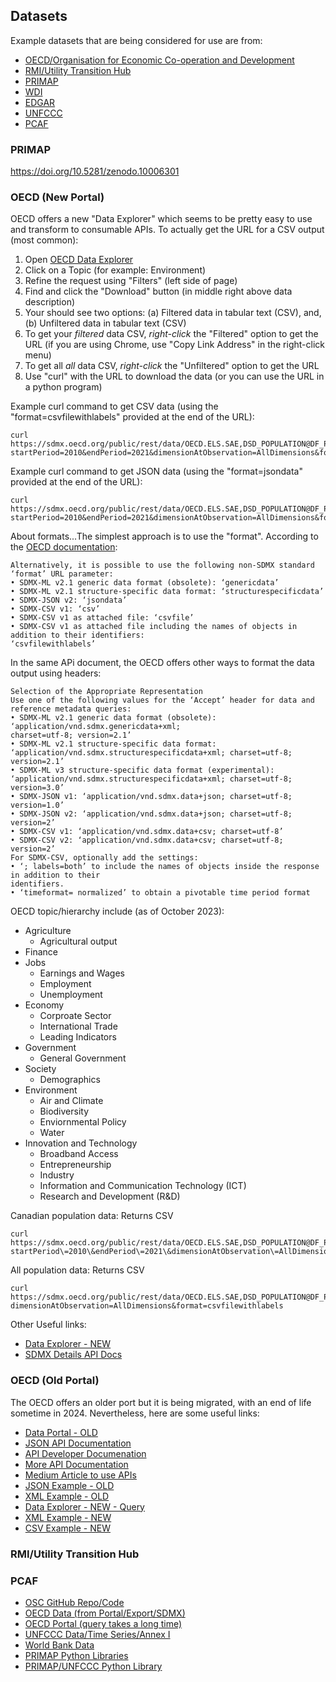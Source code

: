 
## Datasets

Example datasets that are being considered for use are from:
- [OECD/Organisation for Economic Co-operation and Development](https://www.oecd.org/)
- [RMI/Utility Transition Hub](https://utilitytransitionhub.rmi.org/)
- [PRIMAP](https://www.pik-potsdam.de/paris-reality-check/primap-hist/)
- [WDI](https://databank.worldbank.org/source/world-development-indicators)
- [EDGAR](https://edgar.jrc.ec.europa.eu/)
- [UNFCCC](https://unfccc.int/process-and-meetings/transparency-and-reporting/greenhouse-gas-data/information-on-data-sources)
- [PCAF](someurl)

### PRIMAP

https://doi.org/10.5281/zenodo.10006301

### OECD (New Portal)

OECD offers a new "Data Explorer" which seems to be pretty easy to use
and transform to consumable APIs. To actually get the URL for a CSV
output (most common):
1. Open [OECD Data Explorer](https://data-explorer.oecd.org/)
2. Click on a Topic (for example: Environment)
3. Refine the request using "Filters" (left side of page)
4. Find and click the "Download" button (in middle right above data description)
5. Your should see two options: (a) Filtered data in tabular text (CSV), and,
(b) Unfiltered data in tabular text (CSV)
6. To get your *filtered* data CSV, *right-click* the "Filtered" option to
get the URL (if you are using Chrome, use "Copy Link Address" in the right-click menu)
7. To get all *all* data CSV, *right-click* the "Unfiltered" option to get the URL
8. Use "curl" with the URL to download the data (or you can use the URL
in a python program)

Example curl command to get CSV data (using the "format=csvfilewithlabels" provided at the
end of the URL):
~~~~
curl https://sdmx.oecd.org/public/rest/data/OECD.ELS.SAE,DSD_POPULATION@DF_POP_HIST,1.0/CAN..PS._T..?startPeriod=2010&endPeriod=2021&dimensionAtObservation=AllDimensions&format=csvfilewithlabels
~~~~

Example curl command to get JSON data (using the "format=jsondata" provided at the
end of the URL):
~~~~
curl https://sdmx.oecd.org/public/rest/data/OECD.ELS.SAE,DSD_POPULATION@DF_POP_HIST,1.0/CAN..PS._T..?startPeriod=2010&endPeriod=2021&dimensionAtObservation=AllDimensions&format=jsondata
~~~~

About formats...The simplest approach is to use the "format".  According to
the [OECD documentation](https://gitlab.algobank.oecd.org/public-documentation/dotstat-migration/-/raw/main/OECD_Data_API_documentation.pdf):
~~~~
Alternatively, it is possible to use the following non-SDMX standard ‘format’ URL parameter:
• SDMX-ML v2.1 generic data format (obsolete): ‘genericdata’
• SDMX-ML v2.1 structure-specific data format: ‘structurespecificdata’
• SDMX-JSON v2: ‘jsondata’
• SDMX-CSV v1: ‘csv’
• SDMX-CSV v1 as attached file: ‘csvfile’
• SDMX-CSV v1 as attached file including the names of objects in addition to their identifiers:
‘csvfilewithlabels’
~~~~

In the same APi document, the OECD offers other ways to format the
data output using headers:
~~~~
Selection of the Appropriate Representation
Use one of the following values for the ‘Accept’ header for data and reference metadata queries:
• SDMX-ML v2.1 generic data format (obsolete): ‘application/vnd.sdmx.genericdata+xml;
charset=utf-8; version=2.1’
• SDMX-ML v2.1 structure-specific data format:
‘application/vnd.sdmx.structurespecificdata+xml; charset=utf-8; version=2.1’
• SDMX-ML v3 structure-specific data format (experimental):
‘application/vnd.sdmx.structurespecificdata+xml; charset=utf-8; version=3.0’
• SDMX-JSON v1: ‘application/vnd.sdmx.data+json; charset=utf-8; version=1.0’
• SDMX-JSON v2: ‘application/vnd.sdmx.data+json; charset=utf-8; version=2’
• SDMX-CSV v1: ‘application/vnd.sdmx.data+csv; charset=utf-8’
• SDMX-CSV v2: ‘application/vnd.sdmx.data+csv; charset=utf-8; version=2’
For SDMX-CSV, optionally add the settings:
• ‘; labels=both’ to include the names of objects inside the response in addition to their
identifiers.
• ‘timeformat= normalized’ to obtain a pivotable time period format
~~~~

OECD topic/hierarchy include (as of October 2023):
- Agriculture
    - Agricultural output
- Finance
- Jobs
    - Earnings and Wages
    - Employment
    - Unemployment
- Economy
    - Corproate Sector
    - International Trade
    - Leading Indicators
- Government
    - General Government
- Society
    - Demographics
- Environment
    - Air and Climate
    - Biodiversity
    - Enviornmental Policy
    - Water
- Innovation and Technology
    - Broadband Access
    - Entrepreneurship
    - Industry
    - Information and Communication Technology (ICT)
    - Research and Development (R&D)

Canadian population data:
Returns CSV
~~~~
curl https://sdmx.oecd.org/public/rest/data/OECD.ELS.SAE,DSD_POPULATION@DF_POP_HIST,1.0/CAN.POP.PS._T._T.H\?startPeriod\=2010\&endPeriod\=2021\&dimensionAtObservation\=AllDimensions\&format\=csvfilewithlabels
~~~~

All population data:
Returns CSV
~~~~
curl https://sdmx.oecd.org/public/rest/data/OECD.ELS.SAE,DSD_POPULATION@DF_POP_HIST,1.0/all?dimensionAtObservation=AllDimensions&format=csvfilewithlabels
~~~~

Other Useful links:
- [Data Explorer - NEW](https://data-explorer.oecd.org/)
- [SDMX Details API Docs](https://gitlab.algobank.oecd.org/public-documentation/dotstat-migration/-/raw/main/OECD_Data_API_documentation.pdf)

### OECD (Old Portal)

The OECD offers an older port but it is being migrated, with an
end of life sometime in 2024.  Nevertheless, here are some
useful links:
- [Data Portal - OLD](https://stats.oecd.org/)
- [JSON API Documentation](https://data.oecd.org/api/sdmx-json-documentation/)
- [API Developer Documenation](https://data.oecd.org/api/)
- [More API Documentation](https://gitlab.algobank.oecd.org/public-documentation/dotstat-migration/-/raw/main/OECD_Data_API_documentation.pdf)
- [Medium Article to use APIs](https://medium.com/@koki_noda/how-to-use-oecd-data-in-python-69a0234c6b27)
- [JSON Example - OLD](https://stats.oecd.org/SDMX-JSON/data/HISTPOP/AUS+AUT+BEL+CAN+CHL+COL+CRI+CZE+DNK+EST+FIN+FRA+DEU+GRC+HUN+ISL+IRL+ISR+ITA+JPN+KOR+LVA+LTU+LUX+MEX+NLD+NZL+NOR+POL+PRT+SVK+SVN+ESP+SWE+CHE+TUR+GBR+USA+EU27+G20+OECD+WLD+NMEC+ARG+BRA+BGR+CHN+HRV+CYP+IND+IDN+MLT+ROU+RUS+SAU+SGP+ZAF.W+M+T.TOTAL+0_4+05_9+10_14+15_19+20_24+25_29+30_34+35_39+40_44+45_49+50_54+55_59+60_64+65_69+70_74+75_79+80_84+85_OVER+50_OVER+LESS_20+15-64+20-64+65_OVER+LESS_15_SHARE+15-24_SHARE+15-64_SHARE+65_OVER_SHARE+YD_L20+OAD20-64+TOTD20-64/all?startTime=2010&endTime=2022)
- [XML Example - OLD](https://stats.oecd.org/restsdmx/sdmx.ashx/GetData/HISTPOP/AUS+AUT+BEL+CAN+CHL+COL+CRI+CZE+DNK+EST+FIN+FRA+DEU+GRC+HUN+ISL+IRL+ISR+ITA+JPN+KOR+LVA+LTU+LUX+MEX+NLD+NZL+NOR+POL+PRT+SVK+SVN+ESP+SWE+CHE+TUR+GBR+USA+EU27+G20+OECD+WLD+NMEC+ARG+BRA+BGR+CHN+HRV+CYP+IND+IDN+MLT+ROU+RUS+SAU+SGP+ZAF.W+M+T.TOTAL+0_4+05_9+10_14+15_19+20_24+25_29+30_34+35_39+40_44+45_49+50_54+55_59+60_64+65_69+70_74+75_79+80_84+85_OVER+50_OVER+LESS_20+15-64+20-64+65_OVER+LESS_15_SHARE+15-24_SHARE+15-64_SHARE+65_OVER_SHARE+YD_L20+OAD20-64+TOTD20-64/all?startTime=2010&endTime=2022)
- [Data Explorer - NEW - Query](https://data-explorer.oecd.org/vis?fs[0]=Topic%2C0%7CSociety%23SOC%23&fs[1]=Time%20horizon%2C0%7CHistorical%23H%23&pg=0&fc=Time%20horizon&snb=1&df[ds]=dsDisseminateFinalDMZ&df[id]=DSD_POPULATION%40DF_POP_HIST&df[ag]=OECD.ELS.SAE&df[vs]=1.0&pd=2010%2C2021&dq=CAN.POP.PS._T._T.H&ly[cl]=TIME_PERIOD&to[TIME_PERIOD]=false)
- [XML Example - NEW](https://sdmx.oecd.org/public/rest/data/OECD.ELS.SAE,DSD_POPULATION@DF_POP_HIST,1.0/CAN.POP.PS._T._T.H?startPeriod=2010&endPeriod=2021&dimensionAtObservation=AllDimensions)
- [CSV Example - NEW](https://sdmx.oecd.org/public/rest/data/OECD.ELS.SAE,DSD_POPULATION@DF_POP_HIST,1.0/CAN.POP.PS._T._T.H?startPeriod=2010&endPeriod=2021&dimensionAtObservation=AllDimensions&format=csvfilewithlabels)

### RMI/Utility Transition Hub

### PCAF

- [OSC GitHub Repo/Code](https://github.com/os-climate/PCAF-sovereign-footprint)
- [OECD Data (from Portal/Export/SDMX)](https://stats.oecd.org/restsdmx/sdmx.ashx/GetData/IO_GHG_2021/FD_CO2+PROD_CO2+BALCO2_FD+FFD_DCO2+DFD_FCO2+FD_PCCO2+PROD_PCCO2+FD_CO2_SH+FFD_DCO2PSH+DFD_FCO2PSH+EXGR_DCO2+EXGR_DCO2PSH+EXGR_FCO2+EXGR_FCO2PSH+EXGR_TCO2+EXGR_TCO2PSH+EXGR_TCO2INT+EXGR_INTDCO2+EXGR_INTDCO2PSH+EXGR_INTFCO2+EXGR_INTFCO2PSH+EXGR_INTTCO2+EXGR_INTTCO2PSH+EXGR_INTTCO2INT+EXGR_FNLDCO2+EXGR_FNLDCO2PSH+EXGR_FNLFCO2+EXGR_FNLFCO2PSH+EXGR_FNLTCO2+EXGR_FNLTCO2PSH+EXGR_FNLTCO2INT+IMGR_DCO2+IMGR_DCO2SH+IMGR_FCO2+IMGR_TCO2+IMGR_TCO2INT+BALCO2_GR+PROD_EFCO2.WLD+OECD+AUS+AUT+BEL+CAN+CHL+COL+CRI+CZE+DNK+EST+FIN+FRA+DEU+GRC+HUN+ISL+IRL+ISR+ITA+JPN+KOR+LVA+LTU+LUX+MEX+NLD+NZL+NOR+POL+PRT+SVK+SVN+ESP+SWE+CHE+TUR+GBR+USA+NONOECD+ARG+BRA+BRN+BGR+KHM+CHN+HRV+CYP+IND+IDN+HKG+KAZ+LAO+MYS+MLT+MAR+MMR+PER+PHL+ROU+RUS+SAU+SGP+ZAF+TWN+THA+TUN+VNM+ROW+APEC+ASEAN+EASIA+EU27_2020+EU28+EU15+EU13+EA19+G20+ZEUR+ZASI+ZNAM+ZSCA+ZOTH.WLD+OECD+AUS+AUT+BEL+CAN+CHL+COL+CRI+CZE+DNK+EST+FIN+FRA+DEU+GRC+HUN+ISL+IRL+ISR+ITA+JPN+KOR+LVA+LTU+LUX+MEX+NLD+NZL+NOR+POL+PRT+SVK+SVN+ESP+SWE+CHE+TUR+GBR+USA+NONOECD+ARG+BRA+BRN+BGR+KHM+CHN+HRV+CYP+IND+IDN+HKG+KAZ+LAO+MYS+MLT+MAR+MMR+PER+PHL+ROU+RUS+SAU+SGP+ZAF+TWN+THA+TUN+VNM+ROW+APEC+ASEAN+EASIA+EU27_2020+EU28+EU15+EU13+EA19+G20+ZEUR+ZASI+ZNAM+ZSCA+ZOTH+DXD.DTOTAL+D01T03+D01T02+D03+D05T09+D05T06+D07T08+D09+D10T33+D10T12+D13T15+D16T18+D16+D17T18+D19T23+D19+D20T21+D20+D21+D22+D23+D24T25+D24+D25+D26T27+D26+D27+D28+D29T30+D29+D30+D31T33+D35T39+D35+D36T39+D41T43+D45T82+D45T56+D45T47+D49T53+D49+D50+D51+D52+D53+D55T56+D58T63+D58T60+D61+D62T63+D64T66+D68+D69T82+D69T75+D77T82+D84T98+D84T88+D84+D85+D86T88+D90T98+D90T96+D90T93+D94T96+D97T98+D05T39+D41T98+D45T98+D58T82+DINFO+DMHH/all?startTime=1995&endTime=2018)
- [OECD Portal (query takes a long time)](https://stats.oecd.org/Index.aspx?DataSetCode=IO_GHG_2021)
- [UNFCCC Data/Time Series/Annex I](https://di.unfccc.int/time_series)
- [World Bank Data](https://api.worldbank.org/v2/en/indicator/NY.GDP.MKTP.CD?downloadformat=csv)
- [PRIMAP Python Libraries](https://github.com/pik-primap)
- [PRIMAP/UNFCCC Python Library](https://unfccc-di-api.readthedocs.io/en/stable/readme.html)

